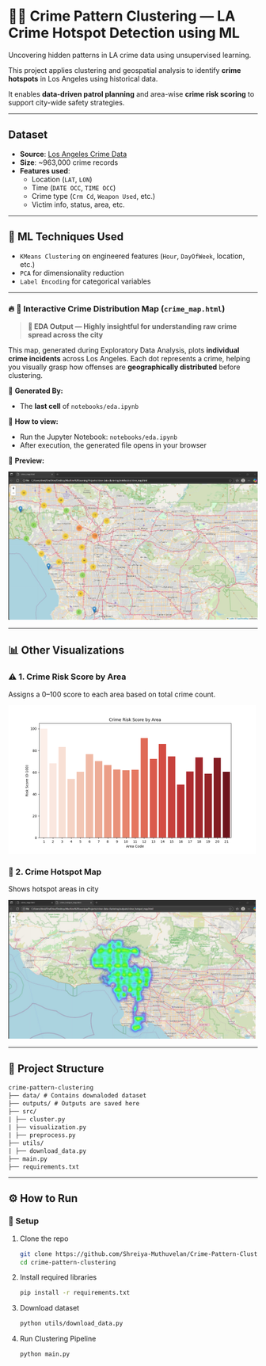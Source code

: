 # 🕵️‍♀️ Crime Pattern Clustering — LA Crime Hotspot Detection using ML

Uncovering hidden patterns in LA crime data using unsupervised learning.

This project applies clustering and geospatial analysis to identify **crime hotspots** in Los Angeles using historical data.

It enables **data-driven patrol planning** and area-wise **crime risk scoring** to support city-wide safety strategies.

---

##  Dataset

- **Source**: [Los Angeles Crime Data](https://www.kaggle.com/datasets/hemil26/crime-in-los-angeles)
- **Size**: ~963,000 crime records
- **Features used**:
  - Location (`LAT`, `LON`)
  - Time (`DATE OCC`, `TIME OCC`)
  - Crime type (`Crm Cd`, `Weapon Used`, etc.)
  - Victim info, status, area, etc.

---

## 🧠 ML Techniques Used

- `KMeans Clustering` on engineered features (`Hour`, `DayOfWeek`, location, etc.)
- `PCA` for dimensionality reduction
- `Label Encoding` for categorical variables

---

### 🔥 🚨 Interactive Crime Distribution Map (`crime_map.html`)

> **📍 EDA Output — Highly insightful for understanding raw crime spread across the city**

This map, generated during Exploratory Data Analysis, plots **individual crime incidents** across Los Angeles. Each dot represents a crime, helping you visually grasp how offenses are **geographically distributed** before clustering.

🧪 **Generated By:**
- The **last cell** of `notebooks/eda.ipynb`

🔗 **How to view:**
- Run the Jupyter Notebook: `notebooks/eda.ipynb`
- After execution, the generated file opens in your browser

📸 **Preview:**

<img src="crime_map.jpg" width="600"/>

---

## 📊 Other Visualizations

### ⚠️ 1. Crime Risk Score by Area
Assigns a 0–100 score to each area based on total crime count.

<img src="risk_score_by_area.png" width="500">


### 🔢 2. Crime Hotspot Map
Shows hotspot areas in city 

<img src="crime_hotspot_map.jpg" width="500">

---

## 📂 Project Structure
```
crime-pattern-clustering
├── data/ # Contains downaloded dataset
├── outputs/ # Outputs are saved here 
├── src/
| ├── cluster.py
| ├── visualization.py
| ├── preprocess.py
├── utils/
| ├── download_data.py
├── main.py
├── requirements.txt
```
---

## ⚙️ How to Run

### 🔧 Setup
1. Clone the repo
   ```bash
   git clone https://github.com/Shreiya-Muthuvelan/Crime-Pattern-Clustering.git
   cd crime-pattern-clustering
2. Install required libraries
   ```bash
   pip install -r requirements.txt
3. Download dataset
   ```bash
   python utils/download_data.py
4. Run Clustering Pipeline
   ```bash
   python main.py
   

